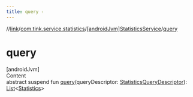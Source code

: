 ```yaml
---
title: query -
---
```

//[link](../../index.md)/[com.tink.service.statistics](../index.md)/[[androidJvm]StatisticsService](index.md)/[query](query.md)



# query  
[androidJvm]  
Content  
abstract suspend fun [query](query.md)(queryDescriptor: [StatisticsQueryDescriptor](../[android-jvm]-statistics-query-descriptor/index.md)): [List](https://kotlinlang.org/api/latest/jvm/stdlib/kotlin.collections/-list/index.html)<[Statistics](../../com.tink.model.statistics/[android-jvm]-statistics/index.md)>  



